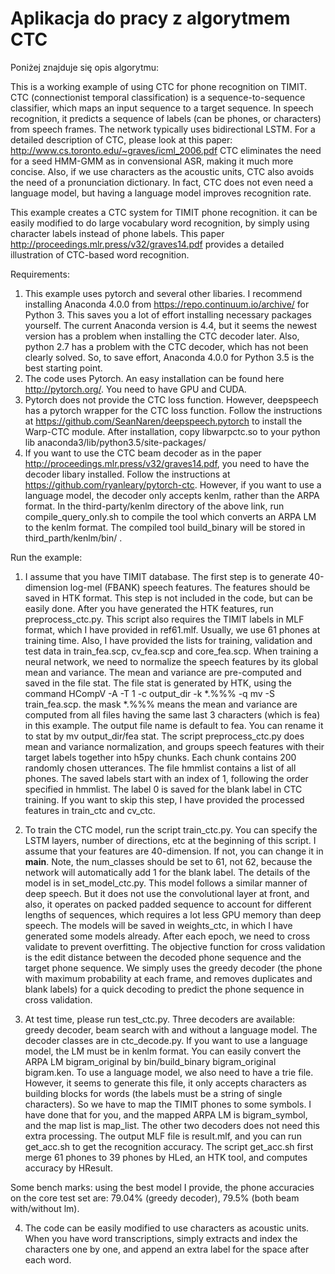 # Aplikacja do pracy z algorytmem CTC


Poniżej znajduje się opis algorytmu:

This is a working example of using CTC for phone recognition on TIMIT.
CTC (connectionist temporal classification) is a sequence-to-sequence classifier, which maps an input sequence to a target sequence. In speech recognition, it predicts a sequence of labels (can be phones, or characters) from speech frames. The network typically uses bidirectional LSTM. For a detailed description of CTC, please look at this paper:
http://www.cs.toronto.edu/~graves/icml_2006.pdf
CTC eliminates the need for a seed HMM-GMM as in convensional ASR, making it much more concise. Also, if we use characters as the acoustic units, CTC also avoids the need of a pronunciation dictionary. In fact, CTC does not even need a language model, but having a language model improves recognition rate.

This example creates a CTC system for TIMIT phone recognition. it can be easily modified to do large vocabulary word recognition, by simply using character labels instead of phone labels. This paper http://proceedings.mlr.press/v32/graves14.pdf provides a detailed illustration of CTC-based word recognition.

Requirements:
1. This example uses pytorch and several other libaries. I recommend installing Anaconda 4.0.0 from https://repo.continuum.io/archive/ for Python 3. This saves you a lot of effort installing necessary packages yourself. The current Anaconda version is 4.4, but it seems the newest version has a problem when installing the CTC decoder later. Also, python 2.7 has a problem with the CTC decoder, which has not been clearly solved. So, to save effort, Anaconda 4.0.0 for Python 3.5 is the best starting point.
2. The code uses Pytorch. An easy installation can be found here http://pytorch.org/. You need to have GPU and CUDA.
3. Pytorch does not provide the CTC loss function. However, deepspeech has a pytorch wrapper for the CTC loss function. Follow the instructions at https://github.com/SeanNaren/deepspeech.pytorch to install the Warp-CTC module. After installation, copy libwarpctc.so to your python lib anaconda3/lib/python3.5/site-packages/
4. If you want to use the CTC beam decoder as in the paper http://proceedings.mlr.press/v32/graves14.pdf, you need to have the decoder libary installed. Follow the instructions at https://github.com/ryanleary/pytorch-ctc. However, if you want to use a language model, the decoder only accepts kenlm, rather than the ARPA format. In the third-party/kenlm directory of the above link, run compile_query_only.sh to compile the tool which converts an ARPA LM to the kenlm format. The compiled tool build_binary will be stored in third_parth/kenlm/bin/ .

Run the example:
1. I assume that you have TIMIT database. The first step is to generate 40-dimension log-mel (FBANK) speech features. The features should be saved in HTK format. This step is not included in the code, but can be easily done. After you have generated the HTK features, run preprocess_ctc.py. This script also requires the TIMIT labels in MLF format, which I have provided in ref61.mlf. Usually, we use 61 phones at training time. Also, I have provided the lists for training, validation and test data in train_fea.scp, cv_fea.scp and core_fea.scp. When training a neural network, we need to normalize the speech features by its global mean and variance. The mean and variance are pre-computed and saved in the file stat. The file stat is generated by HTK, using the command HCompV -A -T 1 -c output_dir -k *.%%% -q mv -S train_fea.scp. the mask *.%%% means the mean and variance are computed from all files having the same last 3 characters (which is fea) in this example. The output file name is default to fea. You can rename it to stat by mv output_dir/fea stat. The script preprocess_ctc.py does mean and variance normalization, and groups speech features with their target labels together into h5py chunks. Each chunk contains 200 randomly chosen utterances. The file hmmlist contains a list of all phones. The saved labels start with an index of 1, following the order specified in hmmlist. The label 0 is saved for the blank label in CTC training. If you want to skip this step, I have provided the processed features in train_ctc and cv_ctc.

2. To train the CTC model, run the script train_ctc.py. You can specify the LSTM layers, number of directions, etc at the beginning of this script. I assume that your features are 40-dimension. If not, you can change it in __main__. Note, the num_classes should be set to 61, not 62, because the network will automatically add 1 for the blank label. The details of the model is in set_model_ctc.py. This model follows a similar manner of deep speech. But it does not use the convolutional layer at front, and also, it operates on packed padded sequence to account for different lengths of sequences, which requires a lot less GPU memory than deep speech. The models will be saved in weights_ctc, in which I have generated some models already. After each epoch, we need to cross validate to prevent overfitting. The objective function for cross validation is the edit distance between the decoded phone sequence and the target phone sequence. We simply uses the greedy decoder (the phone with maximum probability at each frame, and removes duplicates and blank labels) for a quick decoding to predict the phone sequence in cross validation.


3. At test time, please run test_ctc.py. Three decoders are available: greedy decoder, beam search with and without a language model. The decoder classes are in ctc_decode.py. If you want to use a language model, the LM must be in kenlm format. You can easily convert the ARPA LM bigram_original by bin/build_binary bigram_original bigram.ken. To use a language model, we also need to have a trie file. However, it seems to generate this file, it only accepts characters as building blocks for words (the labels must be a string of single characters). So we have to map the TIMIT phones to some symbols. I have done that for you, and the mapped ARPA LM is bigram_symbol, and the map list is map_list. The other two decoders does not need this extra processing. The output MLF file is result.mlf, and you can run get_acc.sh to get the recognition accuracy. The script get_acc.sh first merge 61 phones to 39 phones by HLed, an HTK tool, and computes accuracy by HResult.


Some bench marks:
using the best model I provide, the phone accuracies on the core test set are: 79.04% (greedy decoder), 79.5% (both beam with/without lm).


4. The code can be easily modified to use characters as acoustic units. When you have word transcriptions, simply extracts and index the characters one by one, and append an extra label for the space after each word. 
